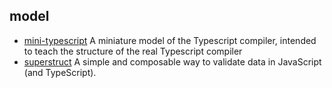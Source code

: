 ## model

- [mini-typescript](https://github.com/sandersn/mini-typescript) A miniature model of the Typescript compiler, intended to teach the structure of the real Typescript compiler
- [superstruct](https://github.com/ianstormtaylor/superstruct) A simple and composable way to validate data in JavaScript (and TypeScript).
